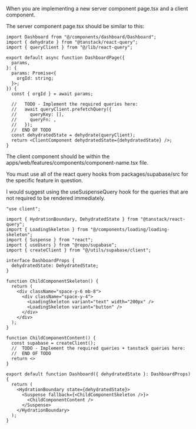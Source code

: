 When you are implementing a new server component page.tsx and a client component.

The server component page.tsx should be similar to this:

```tsx
import Dashboard from "@/components/dashboard/Dashboard";
import { dehydrate } from "@tanstack/react-query";
import { queryClient } from "@/lib/react-query";

export default async function DashboardPage({
  params,
}: {
  params: Promise<{
    orgId: string;
  }>;
}) {
  const { orgId } = await params;

  //   TODO - Implement the required queries here:
  //   await queryClient.prefetchQuery({
  //     queryKey: [],
  //     queryFn: ,
  //   });
  //  END OF TODO
  const dehydratedState = dehydrate(queryClient);
  return <ClientComponent dehydratedState={dehydratedState} />;
}
```

The client component should be within the apps/web/features/components/component-name.tsx file.

You must use all of the react query hooks from packages/supabase/src for the specific feature in question.

I would suggest using the useSuspenseQuery hook for the queries that are not required to be rendered immediately.

```tsx
"use client";

import { HydrationBoundary, DehydratedState } from "@tanstack/react-query";
import { LoadingSkeleton } from "@/components/loading/loading-skeleton";
import { Suspense } from "react";
import { useUsers } from "@repo/supabase";
import { createClient } from "@/utils/supabase/client";

interface DashboardProps {
  dehydratedState: DehydratedState;
}

function ChildComponentSkeleton() {
  return (
    <div className="space-y-6 mb-8">
      <div className="space-y-4">
        <LoadingSkeleton variant="text" width="200px" />
        <LoadingSkeleton variant="button" />
      </div>
    </div>
  );
}

function ChildComponentContent() {
  const supabase = createClient();
  //  TODO - Implement the required queries + tanstack queries here:
  //  END OF TODO
  return <>
}

export default function Dashboard({ dehydratedState }: DashboardProps) {
  return (
    <HydrationBoundary state={dehydratedState}>
      <Suspense fallback={<ChildComponentSkeleton />}>
        <ChildComponentContent />
      </Suspense>
    </HydrationBoundary>
  );
}
```

